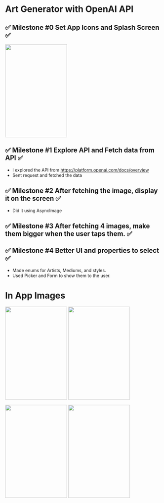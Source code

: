 # Art Generator with OpenAI API

## ✅ Milestone #0 Set App Icons and Splash Screen  ✅
<img src="https://github.com/cagrisayir/Art-Generator/assets/44059539/3c5a0b0e-8d15-4e9b-a25f-aea46979e14e" width="200" height="300" />

## ✅ Milestone #1 Explore API and Fetch data from API ✅
  * I explored the API from https://platform.openai.com/docs/overview
  * Sent request and fetched the data

## ✅ Milestone #2 After fetching the image, display it on the screen ✅
  * Did it using AsyncImage
    

## ✅ Milestone #3 After fetching 4 images, make them bigger when the user taps them. ✅

## ✅ Milestone #4 Better UI and properties to select ✅  
  * Made enums for Artists, Mediums, and styles.
  * Used Picker and Form to show them to the user.

# In App Images 
<img src="https://github.com/cagrisayir/Art-Generator/assets/44059539/ac85f62a-2bdd-4572-b7cf-46d682dc4d43" width="200" height="300" />   <img src="https://github.com/cagrisayir/Art-Generator/assets/44059539/5710f500-fe47-402c-aa3f-b9edc66211e6" width="200" height="300" />

<img src="https://github.com/cagrisayir/Art-Generator/assets/44059539/4cda8d41-18f9-4e97-a85c-775ce487e949" width="200" height="300" />   <img src="https://github.com/cagrisayir/Art-Generator/assets/44059539/9096a651-5872-4573-97be-501ee789be70" width="200" height="300" />
